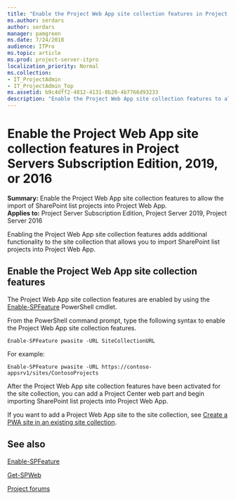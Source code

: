 ```yaml
---
title: "Enable the Project Web App site collection features in Project Servers Subscription Edition, 2019, or 2016"
ms.author: serdars
author: serdars
manager: pamgreen
ms.date: 7/24/2018
audience: ITPro
ms.topic: article
ms.prod: project-server-itpro
localization_priority: Normal
ms.collection:
- IT_ProjectAdmin
- IT_ProjectAdmin_Top
ms.assetid: b9c4dff2-4812-4131-8b20-4b7766d93233
description: "Enable the Project Web App site collection features to allow the import of SharePoint list projects into Project Web App."
---
```


# Enable the Project Web App site collection features in Project Servers Subscription Edition, 2019, or 2016

 **Summary:** Enable the Project Web App site collection features to allow the import of SharePoint list projects into Project Web App.<br/>
**Applies to:** Project Server Subscription Edition, Project Server 2019, Project Server 2016

Enabling the Project Web App site collection features adds additional functionality to the site collection that allows you to import SharePoint list projects into Project Web App.

## Enable the Project Web App site collection features
<a name="EnableTheProjectWebAppSiteCollectionFeatures"> </a>

The Project Web App site collection features are enabled by using the [Enable-SPFeature](/powershell/module/sharepoint-server/enable-spfeature) PowerShell cmdlet.

From the PowerShell command prompt, type the following syntax to enable the Project Web App site collection features.

```
Enable-SPFeature pwasite -URL SiteCollectionURL
```

For example:

```
Enable-SPFeature pwasite -URL https://contoso-appsrv1/sites/ContosoProjects
```

After the Project Web App site collection features have been activated for the site collection, you can add a Project Center web part and begin importing SharePoint list projects into Project Web App.

If you want to add a Project Web App site to the site collection, see [Create a PWA site in an existing site collection](create-a-pwa-site-in-an-existing-site-collection.md).

## See also
<a name="EnableTheProjectWebAppSiteCollectionFeatures"> </a>

[Enable-SPFeature](/powershell/module/sharepoint-server/enable-spfeature)

[Get-SPWeb](/powershell/module/sharepoint-server/get-spweb)

[Project forums](https://social.technet.microsoft.com/Forums/en-US/category/project)